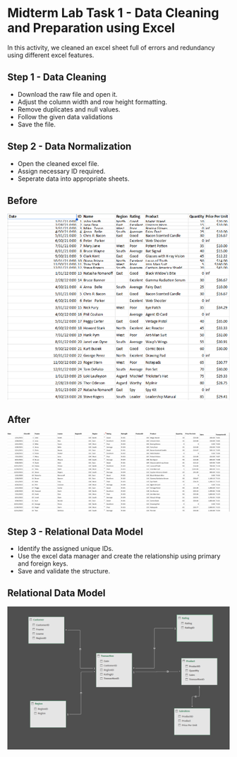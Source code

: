 
# Midterm Lab Task 1 - Data Cleaning and Preparation using Excel
In this activity, we cleaned an excel sheet full of errors and redundancy using different excel features.

## Step 1 - Data Cleaning
- Download the raw file and open it.
- Adjust the column width and row height formatting.
- Remove duplicates and null values.
- Follow the given data validations
- Save the file.

## Step 2 - Data Normalization
- Open the cleaned excel file.
- Assign necessary ID required.
- Seperate data into appropriate sheets.
  
## Before
<img src="Images/Before.png" alt="Alt Text" Width="600" heigth="200">

## After
<img src="Images/After.png" alt="Alt Text" Width="1280" heigth="720">

## Step 3 - Relational Data Model
- Identify the assigned unique IDs.
- Use the excel data manager and create the relationship using primary and foreign keys.
- Save and validate the structure.

## Relational Data Model
<img src="Images/Relation.PNG" alt="Alt Text" Width="600" heigth="200">
